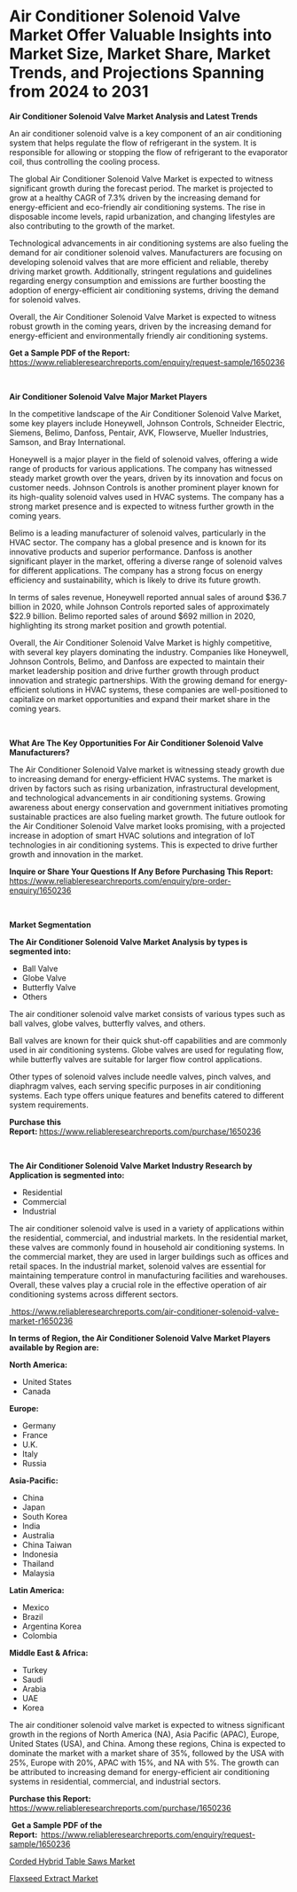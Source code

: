 <p><h1>Air Conditioner Solenoid Valve Market Offer Valuable Insights into Market Size, Market Share, Market Trends, and Projections Spanning from 2024 to 2031</h1></p><p><strong>Air Conditioner Solenoid Valve Market Analysis and Latest Trends</strong></p>
<p><p>An air conditioner solenoid valve is a key component of an air conditioning system that helps regulate the flow of refrigerant in the system. It is responsible for allowing or stopping the flow of refrigerant to the evaporator coil, thus controlling the cooling process. </p><p>The global Air Conditioner Solenoid Valve Market is expected to witness significant growth during the forecast period. The market is projected to grow at a healthy CAGR of 7.3% driven by the increasing demand for energy-efficient and eco-friendly air conditioning systems. The rise in disposable income levels, rapid urbanization, and changing lifestyles are also contributing to the growth of the market.</p><p>Technological advancements in air conditioning systems are also fueling the demand for air conditioner solenoid valves. Manufacturers are focusing on developing solenoid valves that are more efficient and reliable, thereby driving market growth. Additionally, stringent regulations and guidelines regarding energy consumption and emissions are further boosting the adoption of energy-efficient air conditioning systems, driving the demand for solenoid valves.</p><p>Overall, the Air Conditioner Solenoid Valve Market is expected to witness robust growth in the coming years, driven by the increasing demand for energy-efficient and environmentally friendly air conditioning systems.</p></p>
<p><strong>Get a Sample PDF of the Report:&nbsp;</strong> <a href="https://www.reliableresearchreports.com/enquiry/request-sample/1650236">https://www.reliableresearchreports.com/enquiry/request-sample/1650236</a></p>
<p>&nbsp;</p>
<p><strong>Air Conditioner Solenoid Valve Major Market Players</strong></p>
<p><p>In the competitive landscape of the Air Conditioner Solenoid Valve Market, some key players include Honeywell, Johnson Controls, Schneider Electric, Siemens, Belimo, Danfoss, Pentair, AVK, Flowserve, Mueller Industries, Samson, and Bray International. </p><p>Honeywell is a major player in the field of solenoid valves, offering a wide range of products for various applications. The company has witnessed steady market growth over the years, driven by its innovation and focus on customer needs. Johnson Controls is another prominent player known for its high-quality solenoid valves used in HVAC systems. The company has a strong market presence and is expected to witness further growth in the coming years.</p><p>Belimo is a leading manufacturer of solenoid valves, particularly in the HVAC sector. The company has a global presence and is known for its innovative products and superior performance. Danfoss is another significant player in the market, offering a diverse range of solenoid valves for different applications. The company has a strong focus on energy efficiency and sustainability, which is likely to drive its future growth.</p><p>In terms of sales revenue, Honeywell reported annual sales of around $36.7 billion in 2020, while Johnson Controls reported sales of approximately $22.9 billion. Belimo reported sales of around $692 million in 2020, highlighting its strong market position and growth potential.</p><p>Overall, the Air Conditioner Solenoid Valve Market is highly competitive, with several key players dominating the industry. Companies like Honeywell, Johnson Controls, Belimo, and Danfoss are expected to maintain their market leadership position and drive further growth through product innovation and strategic partnerships. With the growing demand for energy-efficient solutions in HVAC systems, these companies are well-positioned to capitalize on market opportunities and expand their market share in the coming years.</p></p>
<p>&nbsp;</p>
<p><strong>What Are The Key Opportunities For Air Conditioner Solenoid Valve Manufacturers?</strong></p>
<p><p>The Air Conditioner Solenoid Valve market is witnessing steady growth due to increasing demand for energy-efficient HVAC systems. The market is driven by factors such as rising urbanization, infrastructural development, and technological advancements in air conditioning systems. Growing awareness about energy conservation and government initiatives promoting sustainable practices are also fueling market growth. The future outlook for the Air Conditioner Solenoid Valve market looks promising, with a projected increase in adoption of smart HVAC solutions and integration of IoT technologies in air conditioning systems. This is expected to drive further growth and innovation in the market.</p></p>
<p><strong>Inquire or Share Your Questions If Any Before Purchasing This Report:</strong> <a href="https://www.reliableresearchreports.com/enquiry/pre-order-enquiry/1650236">https://www.reliableresearchreports.com/enquiry/pre-order-enquiry/1650236</a></p>
<p>&nbsp;</p>
<p><strong>Market Segmentation</strong></p>
<p><strong>The Air Conditioner Solenoid Valve Market Analysis by types is segmented into:</strong></p>
<p><ul><li>Ball Valve</li><li>Globe Valve</li><li>Butterfly Valve</li><li>Others</li></ul></p>
<p><p>The air conditioner solenoid valve market consists of various types such as ball valves, globe valves, butterfly valves, and others. </p><p>Ball valves are known for their quick shut-off capabilities and are commonly used in air conditioning systems. Globe valves are used for regulating flow, while butterfly valves are suitable for larger flow control applications. </p><p>Other types of solenoid valves include needle valves, pinch valves, and diaphragm valves, each serving specific purposes in air conditioning systems. Each type offers unique features and benefits catered to different system requirements.</p></p>
<p><strong>Purchase this Report:&nbsp;</strong><a href="https://www.reliableresearchreports.com/purchase/1650236">https://www.reliableresearchreports.com/purchase/1650236</a></p>
<p>&nbsp;</p>
<p><strong>The Air Conditioner Solenoid Valve Market Industry Research by Application is segmented into:</strong></p>
<p><ul><li>Residential</li><li>Commercial</li><li>Industrial</li></ul></p>
<p><p>The air conditioner solenoid valve is used in a variety of applications within the residential, commercial, and industrial markets. In the residential market, these valves are commonly found in household air conditioning systems. In the commercial market, they are used in larger buildings such as offices and retail spaces. In the industrial market, solenoid valves are essential for maintaining temperature control in manufacturing facilities and warehouses. Overall, these valves play a crucial role in the effective operation of air conditioning systems across different sectors.</p></p>
<p><a href="https://www.reliableresearchreports.com/air-conditioner-solenoid-valve-market-r1650236">&nbsp;https://www.reliableresearchreports.com/air-conditioner-solenoid-valve-market-r1650236</a></p>
<p><strong>In terms of Region, the Air Conditioner Solenoid Valve Market Players available by Region are:</strong></p>
<p>
    <p> <strong> North America: </strong>
        <ul>
            <li>United States</li>
            <li>Canada</li>
        </ul>
        </p> 
    <p> <strong> Europe: </strong>
        <ul>
            <li>Germany</li>
            <li>France</li>
            <li>U.K.</li>
            <li>Italy</li>
            <li>Russia</li>
        </ul>
        </p> 
    <p> <strong> Asia-Pacific: </strong>
        <ul>
            <li>China</li>
            <li>Japan</li>
            <li>South Korea</li>
            <li>India</li>
            <li>Australia</li>
            <li>China Taiwan</li>
            <li>Indonesia</li>
            <li>Thailand</li>
            <li>Malaysia</li>
        </ul>
        </p> 
    <p> <strong> Latin America: </strong>
        <ul>
            <li>Mexico</li>
            <li>Brazil</li>
            <li>Argentina Korea</li>
            <li>Colombia</li>
        </ul>
        </p> 
    <p> <strong> Middle East & Africa: </strong>
        <ul>
            <li>Turkey</li>
            <li>Saudi</li>
            <li>Arabia</li>
            <li>UAE</li>
            <li>Korea</li>
        </ul>
    </p>
    </p>
<p><p>The air conditioner solenoid valve market is expected to witness significant growth in the regions of North America (NA), Asia Pacific (APAC), Europe, United States (USA), and China. Among these regions, China is expected to dominate the market with a market share of 35%, followed by the USA with 25%, Europe with 20%, APAC with 15%, and NA with 5%. The growth can be attributed to increasing demand for energy-efficient air conditioning systems in residential, commercial, and industrial sectors.</p></p>
<p><strong>Purchase this Report: </strong><a href="https://www.reliableresearchreports.com/purchase/1650236">https://www.reliableresearchreports.com/purchase/1650236</a></p>
<p>&nbsp;<strong>Get a Sample PDF of the Report:&nbsp;&nbsp;</strong><a href="https://www.reliableresearchreports.com/enquiry/request-sample/1650236">https://www.reliableresearchreports.com/enquiry/request-sample/1650236</a></p>
<p><strong></strong></p>
<p><p><a href="https://view.publitas.com/reportprime-1/corded-hybrid-table-saws-market-a-global-and-regional-analysis-focus-on-region-country-level-analysis-and-competitive-landscape-analysis-and-forecast-2024-2031/">Corded Hybrid Table Saws Market</a></p><p><a href="https://github.com/yadanielu/Market-Research-Report-List-1/blob/main/flaxseed-extract-market.md">Flaxseed Extract Market</a></p></p>